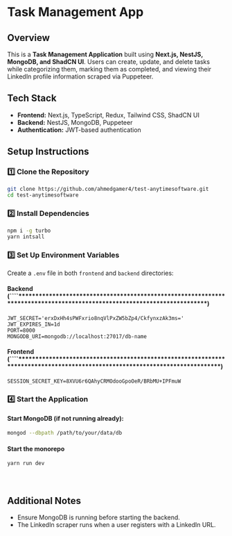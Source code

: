 # Task Management App

## Overview

This is a **Task Management Application** built using **Next.js, NestJS, MongoDB, and ShadCN UI**. Users can create, update, and delete tasks while categorizing them, marking them as completed, and viewing their LinkedIn profile information scraped via Puppeteer.

## Tech Stack

- **Frontend:** Next.js, TypeScript, Redux, Tailwind CSS, ShadCN UI
- **Backend:** NestJS, MongoDB, Puppeteer
- **Authentication:** JWT-based authentication

## Setup Instructions

### **1️⃣ Clone the Repository**

```sh
git clone https://github.com/ahmedgamer4/test-anytimesoftware.git
cd test-anytimesoftware
```

### **2️⃣ Install Dependencies**

```sh
npm i -g turbo
yarn intsall 
```

### **3️⃣ Set Up Environment Variables**

Create a `.env` file in both `frontend` and `backend` directories:

#### **Backend (**\`\`\`\`**\*\*\*\*\*\*\*\*\*\*\*\*\*\*\*\*\*\*\*\*\*\*\*\*\*\*\*\*\*\*\*\*\*\*\*\*\*\*\*\*\*\*\*\*\*\*\*\*\*\*\*\*\*\*\*\*\*\*\*\*\*\*\*\*\*\*\*\*\*\*\*\*\*\*\*\*\*\*\*\*\*\*\*\*\*\*\*\*\*\*\*\*\*\*\*\*\*\*\*\*\*\*\*\*\*\*\*\*\*\*\*\*\*\*\*\*\*\*\*\*)**

```
JWT_SECRET='erxDxHh4sPWFxrio8nqVlPxZW5bZp4/CkfynxzAk3ms='
JWT_EXPIRES_IN=1d
PORT=8000
MONGODB_URI=mongodb://localhost:27017/db-name
```

#### **Frontend (**````**\*\*\*\*\*\*\*\*\*\*\*\*\*\*\*\*\*\*\*\*\*\*\*\*\*\*\*\*\*\*\*\*\*\*\*\*\*\*\*\*\*\*\*\*\*\*\*\*\*\*\*\*\*\*\*\*\*\*\*\*\*\*\*\*\*\*\*\*\*\*\*\*\*\*\*\*\*\*\*\*\*\*\*\*\*\*\*\*\*\*\*\*\*\*\*\*\*\*\*\*\*\*\*\*\*\*\*\*\*\*\*\*\*\*\*\*\*\*\*\*\*\*\*\*)**

```
SESSION_SECRET_KEY=8XVU6r6QAhyCRMOdooGpoOeR/BRbMU+IPFmuW
```

### **4️⃣ Start the Application**

#### Start MongoDB (if not running already):

```sh
mongod --dbpath /path/to/your/data/db
```

#### Start the monorepo

```sh
yarn run dev
```

#####  

## Additional Notes

- Ensure MongoDB is running before starting the backend.
- The LinkedIn scraper runs when a user registers with a LinkedIn URL.
